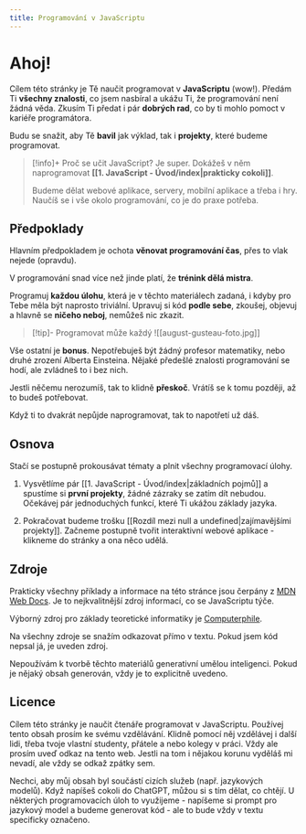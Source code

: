```yaml
---
title: Programování v JavaScriptu
---
```

# Ahoj!

Cílem této stránky je Tě naučit programovat v **JavaScriptu** (wow!). Předám Ti **všechny znalosti**, co jsem nasbíral a ukážu Ti, že programování není žádná věda. Zkusím Ti předat i pár **dobrých rad**, co by ti mohlo pomoct v kariéře programátora.

Budu se snažit, aby Tě **bavil** jak výklad, tak i **projekty**, které budeme programovat.

> [!info]+ Proč se učit JavaScript?
> Je super. Dokážeš v něm naprogramovat **[[1. JavaScript - Úvod/index|prakticky cokoli]]**. 
> 
> Budeme dělat webové aplikace, servery, mobilní aplikace a třeba i hry. Naučíš se i vše okolo programování, co je do praxe potřeba.
## Předpoklady
Hlavním předpokladem je ochota **věnovat programování čas**, přes to vlak nejede (opravdu). 

V programování snad více než jinde platí, že **trénink dělá mistra**. 

Programuj **každou úlohu**, která je v těchto materiálech zadaná, i kdyby pro Tebe měla být naprosto triviální. Upravuj si kód **podle sebe**, zkoušej, objevuj a hlavně se **ničeho neboj**, nemůžeš nic zkazit.

> [!tip]- Programovat může každý
> ![[august-gusteau-foto.jpg]]

Vše ostatní je **bonus**. Nepotřebuješ být žádný profesor matematiky, nebo druhé zrození Alberta Einsteina. Nějaké předešlé znalosti programování se hodí, ale zvládneš to i bez nich.

Jestli něčemu nerozumíš, tak to klidně **přeskoč**. Vrátíš se k tomu později, až to budeš potřebovat.

Když ti to dvakrát nepůjde naprogramovat, tak to napotřetí už dáš.
## Osnova

Stačí se postupně prokousávat tématy a plnit všechny programovací úlohy.

1. Vysvětlíme pár [[1. JavaScript - Úvod/index|základních pojmů]] a spustíme si **první projekty**, žádné zázraky se zatím dít nebudou. Očekávej pár jednoduchých funkcí, které Ti ukážou základy jazyka. 
   
2. Pokračovat budeme trošku [[Rozdíl mezi null a undefined|zajímavějšími projekty]]. Začneme postupně tvořit interaktivní webové aplikace - klikneme do stránky a ona něco udělá.

## Zdroje
Prakticky všechny příklady a informace na této stránce jsou čerpány z [MDN Web Docs](https://developer.mozilla.org/en-US/docs/Web/JavaScript). Je to nejkvalitnější zdroj informací, co se JavaScriptu týče.

Výborný zdroj pro základy teoretické informatiky je [Computerphile](https://www.youtube.com/@Computerphile).

Na všechny zdroje se snažím odkazovat přímo v textu. Pokud jsem kód nepsal já, je uveden zdroj.

Nepoužívám k tvorbě těchto materiálů generativní umělou inteligenci. Pokud je nějaký obsah generován, vždy je to explicitně uvedeno.

## Licence
Cílem této stránky je naučit čtenáře programovat v JavaScriptu. Používej tento obsah prosím ke svému vzdělávání. Klidně pomocí něj vzdělávej i další lidi, třeba tvoje vlastní studenty, přátele a nebo kolegy v práci. Vždy ale prosím uveď odkaz na tento web. Jestli na tom i nějakou korunu vyděláš mi nevadí, ale vždy se odkaž zpátky sem.

Nechci, aby můj obsah byl součástí cizích služeb (např. jazykových modelů). Když napíšeš cokoli do ChatGPT, můžou si s tím dělat, co chtějí. U některých programovacích úloh to využijeme - napíšeme si prompt pro jazykový model a budeme generovat kód - ale to bude vždy v textu specificky označeno.